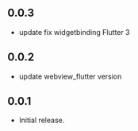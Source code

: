 ## 0.0.3
* update fix widgetbinding Flutter 3 
## 0.0.2
* update webview_flutter version
## 0.0.1

* Initial release.
